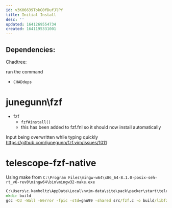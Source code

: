 ```yaml
---
id: v3K06639TokG0fDufJlPY
title: Initial Install
desc: ''
updated: 1641269554734
created: 1641195331001
---
```


## Dependencies:

Chadtree:

run the command
- `CHADdeps`


#  junegunn\fzf

- fzf
  - `fzf#install()`
  - this has been added to fzf.fnl so it should now install automatically


Input being overwritten while typing quickly
  https://github.com/junegunn/fzf.vim/issues/1011

# telescope-fzf-native

Using make from `C:\Program Files\mingw-w64\x86_64-8.1.0-posix-seh-rt_v6-rev0\mingw64\bin\mingw32-make.exe`

```bat
C:\Users\c.kamholtz\AppData\Local\nvim-data\site\pack\packer\start\telescope-fzf-native.nvim [main ≡]> mingw32-make.exe
mkdir build
gcc -O3 -Wall -Werror -fpic -std=gnu99 -shared src/fzf.c -o build/libfzf.dll
```
